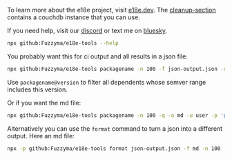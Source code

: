 To learn more about the e18e project, visit [e18e.dev](https://e18e.dev).
The [cleanup-section](https://e18e.dev/guide/cleanup.html) contains a couchdb instance that you can use.

If you need help, visit our [discord](https://chat.e18e.dev/) or text me on [bluesky](https://bsky.app/profile/fuzzyma.bsky.social).

```sh
npx github:Fuzzyma/e18e-tools --help
```

You probably want this for ci output and all results in a json file:

```sh
npx github:Fuzzyma/e18e-tools packagename -n 100 -f json-output.json -u user -p 'password' -U couchdbdatabase
```

Use `packagename@version` to filter all dependents whose semver range includes this version.

Or if you want the md file:

```sh
npx github:Fuzzyma/e18e-tools packagename -n 100 -q -o md -u user -p 'password' -U couchdbdatabase > md-output.md
```

Alternatively you can use the `format` command to turn a json into a different output. Here an md file:

```sh
npx -p github:Fuzzyma/e18e-tools format json-output.json -f md -n 100
```
